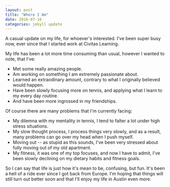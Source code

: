 ```yaml
---
layout: post
title: "Where I Am"
date: 2016-07-16
categories: jekyll update
---
```


A casual update on my life, for whoever's interested. I've been super busy now, ever since that I started work at Civitas Learning. 

My life has been a lot more time consuming than usual, however I wanted to note, that I've: 

* Met some really amazing people.
* Am working on something I am extremely passionate about. 
* Learned an extraodinary amount, contrary to what I originally believed would happen. 
* Have been slowly focusing more on tennis, and applying what I learn to my every day routine. 
* And have been more ingrossed in my friendships. 

Of course there are many problems that I'm currently facing: 

* My dilemna with my mentality in tennis, I tend to falter a lot under high stress situations. 
* My slow thought process, I process things very slowly, and as a result, many problems can go over my head when I push myself. 
* Moving out -- as stupid as this sounds, I've been very stressed about fully moving out of my old apartment. 
* My fitness, it was one of my top focuses, and now I have to admit, I've been slowly declining on my dietary habits and fitness goals. 

So I can say that life is just how it's mean to be, confusing, but fun. It's been a hell of a ride ever since I got back from Europe. I'm hoping that things will still turn out better soon and that I'll enjoy my life in Austin even more. 
